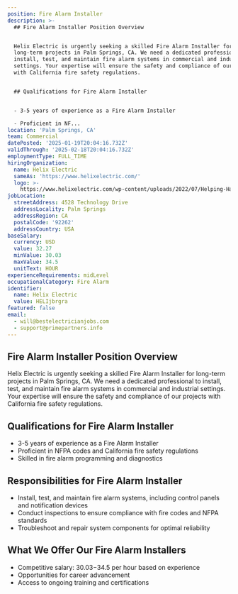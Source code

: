 ```yaml
---
position: Fire Alarm Installer
description: >-
  ## Fire Alarm Installer Position Overview


  Helix Electric is urgently seeking a skilled Fire Alarm Installer for
  long-term projects in Palm Springs, CA. We need a dedicated professional to
  install, test, and maintain fire alarm systems in commercial and industrial
  settings. Your expertise will ensure the safety and compliance of our projects
  with California fire safety regulations.


  ## Qualifications for Fire Alarm Installer


  - 3-5 years of experience as a Fire Alarm Installer

  - Proficient in NF...
location: 'Palm Springs, CA'
team: Commercial
datePosted: '2025-01-19T20:04:16.732Z'
validThrough: '2025-02-18T20:04:16.732Z'
employmentType: FULL_TIME
hiringOrganization:
  name: Helix Electric
  sameAs: 'https://www.helixelectric.com/'
  logo: >-
    https://www.helixelectric.com/wp-content/uploads/2022/07/Helping-Hands-Logo_Blue-e1656694113799.jpg
jobLocation:
  streetAddress: 4528 Technology Drive
  addressLocality: Palm Springs
  addressRegion: CA
  postalCode: '92262'
  addressCountry: USA
baseSalary:
  currency: USD
  value: 32.27
  minValue: 30.03
  maxValue: 34.5
  unitText: HOUR
experienceRequirements: midLevel
occupationalCategory: Fire Alarm
identifier:
  name: Helix Electric
  value: HELIjbrgra
featured: false
email:
  - will@bestelectricianjobs.com
  - support@primepartners.info
---
```




## Fire Alarm Installer Position Overview

Helix Electric is urgently seeking a skilled Fire Alarm Installer for long-term projects in Palm Springs, CA. We need a dedicated professional to install, test, and maintain fire alarm systems in commercial and industrial settings. Your expertise will ensure the safety and compliance of our projects with California fire safety regulations.

## Qualifications for Fire Alarm Installer

- 3-5 years of experience as a Fire Alarm Installer
- Proficient in NFPA codes and California fire safety regulations
- Skilled in fire alarm programming and diagnostics

## Responsibilities for Fire Alarm Installer

- Install, test, and maintain fire alarm systems, including control panels and notification devices
- Conduct inspections to ensure compliance with fire codes and NFPA standards
- Troubleshoot and repair system components for optimal reliability

## What We Offer Our Fire Alarm Installers

- Competitive salary: $30.03-$34.5 per hour based on experience
- Opportunities for career advancement
- Access to ongoing training and certifications